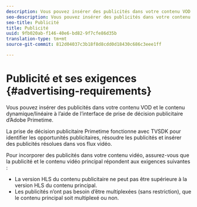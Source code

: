 ```yaml
---
description: Vous pouvez insérer des publicités dans votre contenu VOD et le contenu dynamique/linéaire à l’aide de l’interface de prise de décision publicitaire d’Adobe Primetime.
seo-description: Vous pouvez insérer des publicités dans votre contenu VOD et le contenu dynamique/linéaire à l’aide de l’interface de prise de décision publicitaire d’Adobe Primetime.
seo-title: Publicité
title: Publicité
uuid: 9fb020ab-f146-40e6-bd82-9f7cfe86d35b
translation-type: tm+mt
source-git-commit: 812d04037c3b18f8d8cdd0d18430c686c3eee1ff

---
```



# Publicité et ses exigences {#advertising-requirements}

Vous pouvez insérer des publicités dans votre contenu VOD et le contenu dynamique/linéaire à l’aide de l’interface de prise de décision publicitaire d’Adobe Primetime.

La prise de décision publicitaire Primetime fonctionne avec TVSDK pour identifier les opportunités publicitaires, résoudre les publicités et insérer des publicités résolues dans vos flux vidéo.

Pour incorporer des publicités dans votre contenu vidéo, assurez-vous que la publicité et le contenu vidéo principal répondent aux exigences suivantes :

* La version HLS du contenu publicitaire ne peut pas être supérieure à la version HLS du contenu principal.
* Les publicités n’ont pas besoin d’être multiplexées (sans restriction), que le contenu principal soit multiplexé ou non.